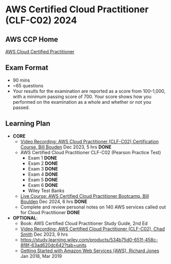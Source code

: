 # AWS Certified Cloud Practitioner (CLF-C02) 2024

## AWS CCP Home
[AWS Cloud Certified Practitioner](https://aws.amazon.com/certification/certified-cloud-practitioner/)

## Exam Format
- 90 mins
- ~65 questions
- Your results for the examination are reported as a score from 100–1,000, with a minimum passing score of 700. Your score shows how you performed on the examination as a whole and whether or not you passed. 

## Learning Plan
- **CORE**
  - [Video Recording: AWS Cloud Practitioner (CLF-C02) Certification Course, Bill Bouden](https://learning.oreilly.com/videos/-/0636920864295/continue) Dec 2023, 5 hrs **DONE**
  - AWS Certified Cloud Practitioner CLF-C02 (Pearson Practice Test)
    - Exam 1 **DONE**
    - Exam 2 **DONE**
    - Exam 3 **DONE**
    - Exam 4 **DONE**
    - Exam 5 **DONE**
    - Exam 6 **DONE**
    - Wiley Test Banks
  - [Live Course: AWS Certified Cloud Practitioner Bootcamp, Bill Boulden](https://learning.oreilly.com/live-events/aws-certified-cloud-practitioner-bootcamp/0636920085066/0642572009068/) Dec 2024, 6 hrs **DONE**
  - Complete and review personal notes on 140 AWS services called out for Cloud Practitioner **DONE**
- **OPTIONAL**:
  - Book: AWS Certified Cloud Practitioner Study Guide, 2nd Ed
  - [Video Recording: AWS Certified Cloud Practitioner (CLF-C02), Chad Smith](https://learning.oreilly.com/videos/-/9780138314934/continue) Dec 2023, 9 hrs
  - https://study.learning.wiley.com/products/534b75d0-651f-458c-8f8f-63ad620dc642?tab=units
  - [Getting Started with Amazon Web Services (AWS), Richard Jones](https://learning.oreilly.com/live-events/getting-started-with-amazon-web-services-aws/0636920126294/0636920237099/) Jan 2018, Mar 2019
